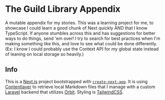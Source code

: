 # The Guild Library Appendix

A mutable appendix for my stories. This was a learning project for me, to showcase I could learn a good chunk of Next quickly AND that I know TypeScript. If anyone stumbles across this and has suggestions for better ways to do things, send 'em over! I try to search for best practices when I'm making something like this, and love to see what could be done differently. (Ex: I know I could probably use the Context API for my global state instead of leaning on local storage so heavily.)

## Info 

This is a [Next.js](https://nextjs.org/) project bootstrapped with [`create-next-app`](https://github.com/vercel/next.js/tree/canary/packages/create-next-app). It is using [Contentlayer](https://www.contentlayer.dev/) to retrieve local Markdown files that I manage with a custom [Laravel](https://laravel.com/) backend that utilizes [Orbit](https://github.com/ryangjchandler/orbit). Styling is [TailwindCSS](https://tailwindcss.com/).
